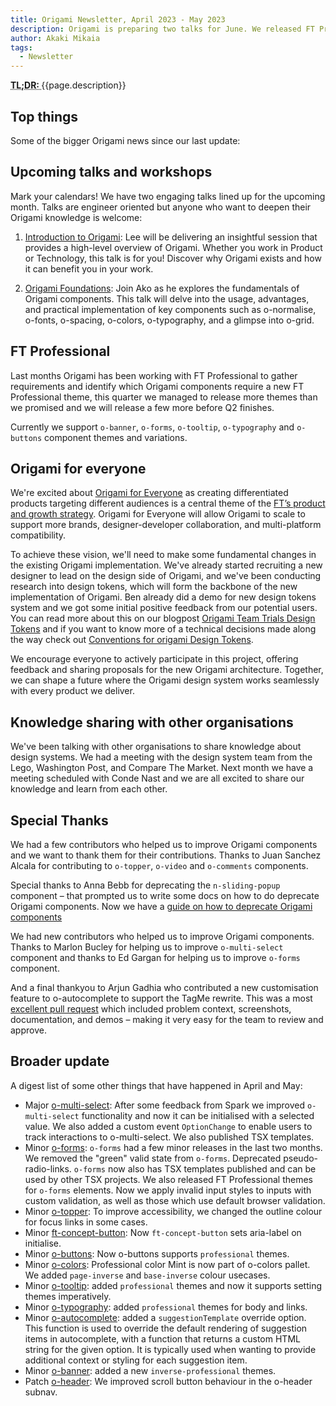 ```yaml
---
title: Origami Newsletter, April 2023 - May 2023
description: Origami is preparing two talks for June. We released FT Professional themes for a bunch of components. We started working on Origami For Everyone(O3) and we started talking to other organisations to share knowledge about design systems.
author: Akaki Mikaia
tags:
  - Newsletter
---
```


<abbr title="Too long; didn't read">
<strong>
TL;DR:
</strong>
</abbr> {{page.description}}

## Top things

Some of the bigger Origami news since our last update:

## Upcoming talks and workshops

Mark your calendars! We have two engaging talks lined up for the upcoming month. Talks are engineer oriented but anyone who want to deepen their Origami knowledge is welcome:

1. [Introduction to Origami](https://financialtimes.learn.link/content/62f4125979e7860012a64e2e/): Lee will be delivering an insightful session that provides a high-level overview of Origami. Whether you work in Product or Technology, this talk is for you! Discover why Origami exists and how it can benefit you in your work.

2. [Origami Foundations](https://financialtimes.learn.link/content/6478b3546da1c4001190511a): Join Ako as he explores the fundamentals of Origami components. This talk will delve into the usage, advantages, and practical implementation of key components such as o-normalise, o-fonts, o-spacing, o-colors, o-typography, and a glimpse into o-grid.

## FT Professional

Last months Origami has been working with FT Professional to gather requirements and identify which Origami components require a new FT Professional theme, this quarter we managed to release more themes than we promised and we will release a few more before Q2 finishes.

Currently we support `o-banner`, `o-forms`, `o-tooltip`, `o-typography` and `o-buttons` component themes and variations.

## Origami for everyone

We're excited about [Origami for Everyone](https://financialtimes.atlassian.net/wiki/spaces/OR/blog/2023/05/18/8064925807/Introducing+Origami+for+Everyone) as creating differentiated products targeting different audiences is a central theme of the [FT’s product and growth strategy](https://inside.ft.com/home/knowledge-base/Product-strategy-2023). Origami for Everyone will allow Origami to scale to support more brands, designer-developer collaboration, and multi-platform compatibility.

To achieve these vision, we'll need to make some fundamental changes in the existing Origami implementation. We've already started recruiting a new designer to lead on the design side of Origami, and we've been conducting research into design tokens, which will form the backbone of the new implementation of Origami. Ben already did a demo for new design tokens system and we got some initial positive feedback from our potential users. You can read more about this on our blogpost [Origami Team Trials Design Tokens](https://financialtimes.atlassian.net/wiki/spaces/OR/blog/2023/04/20/8047034476/Origami+Team+Trials+Design+Tokens) and if you want to know more of a technical decisions made along the way check out [Conventions for origami Design Tokens](https://financialtimes.atlassian.net/wiki/spaces/OR/blog/2023/04/26/8049524875/Conventions+for+Origami+Design+Tokens).

We encourage everyone to actively participate in this project, offering feedback and sharing proposals for the new Origami architecture. Together, we can shape a future where the Origami design system works seamlessly with every product we deliver.

## Knowledge sharing with other organisations

We've been talking with other organisations to share knowledge about design systems. We had a meeting with the design system team from the Lego, Washington Post, and Compare The Market. Next month we have a meeting scheduled with Conde Nast and we are all excited to share our knowledge and learn from each other.

## Special Thanks

We had a few contributors who helped us to improve Origami components and we want to thank them for their contributions. Thanks to Juan Sanchez Alcala for contributing to `o-topper`, `o-video` and `o-comments` components.

Special thanks to Anna Bebb for deprecating  the `n-sliding-popup` component – that prompted us to write some docs on how to do deprecate Origami components. Now we have a [guide on how to deprecate Origami components](https://origami.ft.com/documentation/components/versioning/#deprecate-a-component)

We had new contributors who helped us to improve Origami components. Thanks to Marlon Bucley for helping us to improve `o-multi-select` component and thanks to Ed Gargan for helping us to improve `o-forms` component.

And a final thankyou to Arjun Gadhia who contributed a new customisation feature to o-autocomplete to support the TagMe rewrite. This was a most [excellent pull request](https://github.com/Financial-Times/origami/pull/1127) which included problem context, screenshots, documentation, and demos – making it very easy for the team to review and approve.
## Broader update

A digest list of some other things that have happened in April and May:

- Major [o-multi-select](https://registry.origami.ft.com/components/o-multi-select): After some feedback from Spark we improved `o-multi-select` functionality and now it can be initialised with a selected value. We also added a custom event `OptionChange` to enable users to track interactions to o-multi-select. We also published TSX templates.
- Minor [o-forms](https://registry.origami.ft.com/components/o-forms): `o-forms` had a few minor releases in the last two months. We removed the "green" valid state from `o-forms`. Deprecated pseudo-radio-links. `o-forms` now also has TSX templates published and can be used by other TSX projects. We also released FT Professional themes for `o-forms` elements. Now we apply invalid input styles to inputs with custom validation, as well as those which use default browser validation.
- Minor [o-topper](https://registry.origami.ft.com/components/o-topper): To improve accessibility, we changed the outline colour for focus links in some cases.
- Minor [ft-concept-button](https://registry.origami.ft.com/components/ft-concept-button): Now `ft-concept-button` sets aria-label on initialise.
- Minor [o-buttons](https://registry.origami.ft.com/components/o-buttons): Now o-buttons supports `professional` themes.
- Minor [o-colors](https://registry.origami.ft.com/components/o-colors): Professional color Mint is now part of o-colors pallet. We added `page-inverse` and `base-inverse` colour usecases.
- Minor [o-tooltip](https://registry.origami.ft.com/components/o-tooltip): added `professional` themes and now it supports setting themes imperatively.
- Minor [o-typography](https://registry.origami.ft.com/components/o-typography): added `professional` themes for body and links.
- Minor [o-autocomplete](https://registry.origami.ft.com/components/o-autocomplete): added a `suggestionTemplate` override option. This function is used to override the default rendering of suggestion items in autocomplete, with a function that returns a custom HTML string for the given option. It is typically used when wanting to provide additional context or styling for each suggestion item.
- Minor [o-banner](https://registry.origami.ft.com/components/o-banner): added a new `inverse-professional` themes.
- Patch [o-header](https://registry.origami.ft.com/components/o-header): We improved scroll button behaviour in the o-header subnav.
